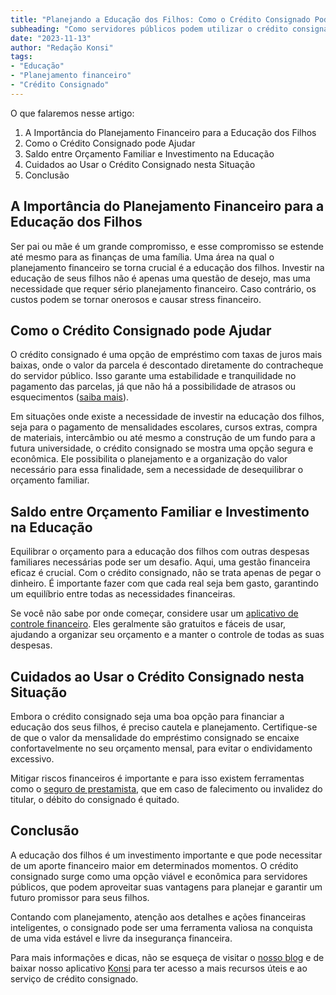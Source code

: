 ```yaml
---
title: "Planejando a Educação dos Filhos: Como o Crédito Consignado Pode Ajudar"
subheading: "Como servidores públicos podem utilizar o crédito consignado para planejar a educação de seus filhos sem prejudicar o orçamento familiar."
date: "2023-11-13"
author: "Redação Konsi"
tags:
- "Educação"
- "Planejamento financeiro"
- "Crédito Consignado"
---
```


O que falaremos nesse artigo:

1. A Importância do Planejamento Financeiro para a Educação dos Filhos
2. Como o Crédito Consignado pode Ajudar
3. Saldo entre Orçamento Familiar e Investimento na Educação
4. Cuidados ao Usar o Crédito Consignado nesta Situação
5. Conclusão

## A Importância do Planejamento Financeiro para a Educação dos Filhos  

Ser pai ou mãe é um grande compromisso, e esse compromisso se estende até mesmo para as finanças de uma família. Uma área na qual o planejamento financeiro se torna crucial é a educação dos filhos. Investir na educação de seus filhos não é apenas uma questão de desejo, mas uma necessidade que requer sério planejamento financeiro. Caso contrário, os custos podem se tornar onerosos e causar stress financeiro.

## Como o Crédito Consignado pode Ajudar 

O crédito consignado é uma opção de empréstimo com taxas de juros mais baixas, onde o valor da parcela é descontado diretamente do contracheque do servidor público. Isso garante uma estabilidade e tranquilidade no pagamento das parcelas, já que não há a possibilidade de atrasos ou esquecimentos ([saiba mais](http://konsi.com.br/postagens/crédito-consignado-uma-ferramenta-para-lidar-com-emergências-financeiras-inesperadas)).

Em situações onde existe a necessidade de investir na educação dos filhos, seja para o pagamento de mensalidades escolares, cursos extras, compra de materiais, intercâmbio ou até mesmo a construção de um fundo para a futura universidade, o crédito consignado se mostra uma opção segura e econômica. Ele possibilita o planejamento e a organização do valor necessário para essa finalidade, sem a necessidade de desequilibrar o orçamento familiar.

## Saldo entre Orçamento Familiar e Investimento na Educação 

Equilibrar o orçamento para a educação dos filhos com outras despesas familiares necessárias pode ser um desafio. Aqui, uma gestão financeira eficaz é crucial. Com o crédito consignado, não se trata apenas de pegar o dinheiro. É importante fazer com que cada real seja bem gasto, garantindo um equilíbrio entre todas as necessidades financeiras.

Se você não sabe por onde começar, considere usar um [aplicativo de controle financeiro](http://konsi.com.br/postagens/aplicativo-de-controle-financeiro-confira-otimas-opcoes). Eles geralmente são gratuitos e fáceis de usar, ajudando a organizar seu orçamento e a manter o controle de todas as suas despesas.

## Cuidados ao Usar o Crédito Consignado nesta Situação 

Embora o crédito consignado seja uma boa opção para financiar a educação dos seus filhos, é preciso cautela e planejamento. Certifique-se de que o valor da mensalidade do empréstimo consignado se encaixe confortavelmente no seu orçamento mensal, para evitar o endividamento excessivo.

Mitigar riscos financeiros é importante e para isso existem ferramentas como o [seguro de prestamista](http://konsi.com.br/postagens/a-importância-do-seguro-prestamista-no-empréstimo-consignado), que em caso de falecimento ou invalidez do titular, o débito do consignado é quitado.

## Conclusão 

A educação dos filhos é um investimento importante e que pode necessitar de um aporte financeiro maior em determinados momentos. O crédito consignado surge como uma opção viável e econômica para servidores públicos, que podem aproveitar suas vantagens para planejar e garantir um futuro promissor para seus filhos.

Contando com planejamento, atenção aos detalhes e ações financeiras inteligentes, o consignado pode ser uma ferramenta valiosa na conquista de uma vida estável e livre da insegurança financeira. 

Para mais informações e dicas, não se esqueça de visitar o [nosso blog](http://konsi.com.br/postagens) e de baixar nosso aplicativo [Konsi](http://konsi.com.br/app-download) para ter acesso a mais recursos úteis e ao serviço de crédito consignado.
